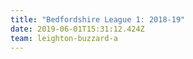 ```yaml
---
title: "Bedfordshire League 1: 2018-19"
date: 2019-06-01T15:31:12.424Z
team: leighton-buzzard-a
---
```

